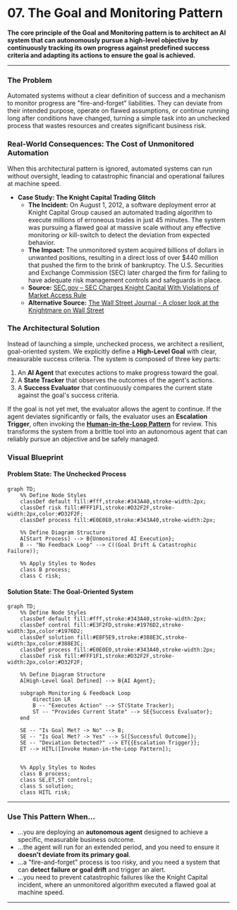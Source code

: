 # 07. The Goal and Monitoring Pattern

**The core principle of the Goal and Monitoring pattern is to architect an AI system that can autonomously pursue a high-level objective by continuously tracking its own progress against predefined success criteria and adapting its actions to ensure the goal is achieved.**

---

### The Problem

Automated systems without a clear definition of success and a mechanism to monitor progress are "fire-and-forget" liabilities. They can deviate from their intended purpose, operate on flawed assumptions, or continue running long after conditions have changed, turning a simple task into an unchecked process that wastes resources and creates significant business risk.

### Real-World Consequences: The Cost of Unmonitored Automation

When this architectural pattern is ignored, automated systems can run without oversight, leading to catastrophic financial and operational failures at machine speed.

- **Case Study: The Knight Capital Trading Glitch**
  - **The Incident:** On August 1, 2012, a software deployment error at Knight Capital Group caused an automated trading algorithm to execute millions of erroneous trades in just 45 minutes. The system was pursuing a flawed goal at massive scale without any effective monitoring or kill-switch to detect the deviation from expected behavior.
  - **The Impact:** The unmonitored system acquired billions of dollars in unwanted positions, resulting in a direct loss of over $440 million that pushed the firm to the brink of bankruptcy. The U.S. Securities and Exchange Commission (SEC) later charged the firm for failing to have adequate risk management controls and safeguards in place.
  - **Source:** [SEC.gov – SEC Charges Knight Capital With Violations of Market Access Rule](https://www.sec.gov/news/press-release/2013-222)
  - **Alternative Source:** [The Wall Street Journal - A closer look at the Knightmare on Wall Street](https://www.wsj.com/articles/SB10000872396390443989204577582533633215846)

### The Architectural Solution

Instead of launching a simple, unchecked process, we architect a resilient, goal-oriented system. We explicitly define a **High-Level Goal** with clear, measurable success criteria. The system is composed of three key parts:

1.  An **AI Agent** that executes actions to make progress toward the goal.
2.  A **State Tracker** that observes the outcomes of the agent's actions.
3.  A **Success Evaluator** that continuously compares the current state against the goal's success criteria.

If the goal is not yet met, the evaluator allows the agent to continue. If the agent deviates significantly or fails, the evaluator uses an **Escalation Trigger**, often invoking the **[Human-in-the-Loop Pattern](./patterns/03-human-in-the-loop/README.md)** for review. This transforms the system from a brittle tool into an autonomous agent that can reliably pursue an objective and be safely managed.

### Visual Blueprint

#### Problem State: The Unchecked Process

```mermaid
graph TD;
    %% Define Node Styles
    classDef default fill:#fff,stroke:#343A40,stroke-width:2px;
    classDef risk fill:#FFF1F1,stroke:#D32F2F,stroke-width:2px,color:#D32F2F;
    classDef process fill:#E0E0E0,stroke:#343A40,stroke-width:2px;

    %% Define Diagram Structure
    A[Start Process] --> B{Unmonitored AI Execution};
    B -- "No Feedback Loop" --> C((Goal Drift & Catastrophic Failure));

    %% Apply Styles to Nodes
    class B process;
    class C risk;
```

#### Solution State: The Goal-Oriented System

```mermaid
graph TD;
    %% Define Node Styles
    classDef default fill:#fff,stroke:#343A40,stroke-width:2px;
    classDef control fill:#E3F2FD,stroke:#1976D2,stroke-width:3px,color:#1976D2;
    classDef solution fill:#E8F5E9,stroke:#388E3C,stroke-width:3px,color:#388E3C;
    classDef process fill:#E0E0E0,stroke:#343A40,stroke-width:2px;
    classDef risk fill:#FFF1F1,stroke:#D32F2F,stroke-width:2px,color:#D32F2F;

    %% Define Diagram Structure
    A[High-Level Goal Defined] --> B{AI Agent};

    subgraph Monitoring & Feedback Loop
        direction LR
        B -- "Executes Action" --> ST(State Tracker);
        ST -- "Provides Current State" --> SE{Success Evaluator};
    end

    SE -- "Is Goal Met? -> No" --> B;
    SE -- "Is Goal Met? -> Yes" --> S([Successful Outcome]);
    SE -- "Deviation Detected?" --> ET{{Escalation Trigger}};
    ET --> HITL([Invoke Human-in-the-Loop Pattern]);


    %% Apply Styles to Nodes
    class B process;
    class SE,ET,ST control;
    class S solution;
    class HITL risk;
```

---

### Use This Pattern When...

- ...you are deploying an **autonomous agent** designed to achieve a specific, measurable business outcome.
- ...the agent will run for an extended period, and you need to ensure it **doesn't deviate from its primary goal**.
- ...a "fire-and-forget" process is too risky, and you need a system that can **detect failure or goal drift** and trigger an alert.
- ...you need to prevent catastrophic failures like the Knight Capital incident, where an unmonitored algorithm executed a flawed goal at machine speed.

---
